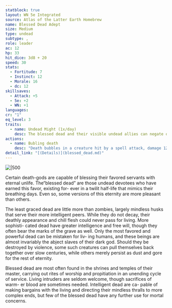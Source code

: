 ```yaml
---
statblock: true
layout: WN 5e Integrated
source: Atlas of the Latter Earth Homebrew
name: Blessed Dead Adept
size: Medium
type: undead
subtype: ,
role: leader
ac: 12
hp: 33
hit_dice: 3d8 + 20
speed: 30 
stats:
  - Fortitude: 7 
  - Instinct: 12
  - Morale: 16
  - dc: 12
skillsaves:
  - Attack: +5
  - 5e: +2
  - WN: +1
languages: 
cr: "1"
eq_level: 3
traits:
  - name: Undead Might (1x/day)
    desc: The blessed dead and their visible undead allies can negate one instance of damage or control inflicted by Necromantic spells or other anti-undead powers. If the blessed dead is destroyed, this protection ceases for their allies.
actions:
  - name: Bubling death
    desc: "Death bubbles in a creature hit by a spell attack, damage 12 (2d8 + 3)"
detail_link: "[(Details)](blessed_dead.md)"
---
```


![|500](https://i.imgur.com/M1JiWOO.png)

Certain death-gods are capable of blessing their favored servants with eternal unlife. The“blessed dead” are those undead devotees who have earned this favor, existing for- ever in a twilit half-life that mimics their breathing days. Even so, some versions of this eternity are more pleasant than others.

The least graced dead are little more than zombies, largely mindless husks that serve their more intelligent peers. While they do not decay, their deathly appearance and chill flesh could never pass for living. More sophisti- cated dead have greater intelligence and free will, though they often bear the marks of the grave as well. Only the most favored and powerful dead can be mistaken for liv- ing humans, and these beings are almost invariably the abject slaves of their dark god. Should they be destroyed by violence, some such creatures can pull themselves back together over slow centuries, while others merely persist as dust and gore for the rest of eternity.

Blessed dead are most often found in the shrines and temples of their master, carrying out rites of worship and propitiation in an unending cycle of service. Living intruders are seldom welcome, though sacrifices of warm- er blood are sometimes needed. Intelligent dead are ca- pable of making bargains with the living and directing their mindless thralls to more complex ends, but few of the blessed dead have any further use for mortal concerns.